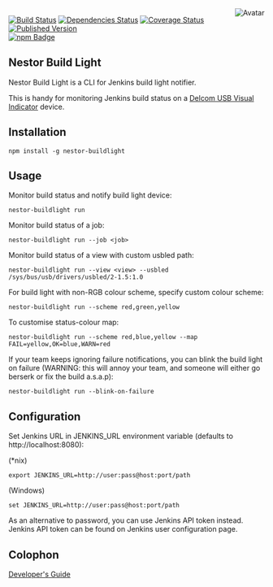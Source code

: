 <img align="right" src="https://raw.github.com/cliffano/nestor-buildlight/master/avatar.jpg" alt="Avatar"/>

[![Build Status](https://secure.travis-ci.org/cliffano/nestor-buildlight.png?branch=master)](http://travis-ci.org/cliffano/nestor-buildlight)
[![Dependencies Status](https://david-dm.org/cliffano/nestor-buildlight.png)](http://david-dm.org/cliffano/nestor-buildlight)
[![Coverage Status](https://coveralls.io/repos/cliffano/nestor-buildlight/badge.png?branch=master)](https://coveralls.io/r/cliffano/nestor-buildlight?branch=master)
[![Published Version](https://badge.fury.io/js/nestor-buildlight.png)](http://badge.fury.io/js/nestor-buildlight)
<br/>
[![npm Badge](https://nodei.co/npm/nestor-buildlight.png)](http://npmjs.org/package/nestor-buildlight)

Nestor Build Light
------------------

Nestor Build Light is a CLI for Jenkins build light notifier.

This is handy for monitoring Jenkins build status on a [Delcom USB Visual Indicator](http://www.delcomproducts.com/products_USBLMP.asp) device.

Installation
------------

    npm install -g nestor-buildlight

Usage
-----

Monitor build status and notify build light device:

    nestor-buildlight run

Monitor build status of a job:

    nestor-buildlight run --job <job>

Monitor build status of a view with custom usbled path:

    nestor-buildlight run --view <view> --usbled /sys/bus/usb/drivers/usbled/2-1.5:1.0

For build light with non-RGB colour scheme, specify custom colour scheme:

    nestor-buildlight run --scheme red,green,yellow

To customise status-colour map:

    nestor-buildlight run --scheme red,blue,yellow --map FAIL=yellow,OK=blue,WARN=red

If your team keeps ignoring failure notifications, you can blink the build light on failure (WARNING: this will annoy your team, and someone will either go berserk or fix the build a.s.a.p):

    nestor-buildlight run --blink-on-failure

Configuration
-------------

Set Jenkins URL in JENKINS_URL environment variable (defaults to http://localhost:8080):

(*nix)

    export JENKINS_URL=http://user:pass@host:port/path

(Windows)

    set JENKINS_URL=http://user:pass@host:port/path

As an alternative to password, you can use Jenkins API token instead. Jenkins API token can be found on Jenkins user configuration page.

Colophon
--------

[Developer's Guide](http://cliffano.github.io/developers_guide.html#nodejs)